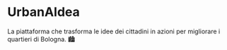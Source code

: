 # UrbanAIdea
La piattaforma che trasforma le idee dei cittadini in azioni per migliorare i quartieri di Bologna. 🏙️
